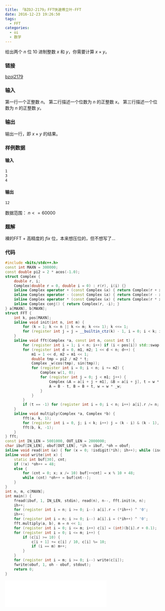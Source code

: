 ```yaml
---
title: 「BZOJ-2179」FFT快速傅立叶-FFT
date: 2016-12-23 19:26:50
tags:
  - FFT
categories:
  - oi
  - 数学
---
```

给出两个 $n$ 位 $10$ 进制整数 $x$ 和 $y$，你需要计算 $x \times y$。
### 链接
[bzoj2179](http://www.lydsy.com/JudgeOnline/problem.php?id=2179)
### 输入
第一行一个正整数 $n$。 第二行描述一个位数为 $n$ 的正整数 $x$。 第三行描述一个位数为 $n$ 的正整数 $y$。
### 输出
输出一行，即 $x \times y$ 的结果。
<!-- more -->
### 样例数据
#### 输入
``` bash
1
3
4
```
#### 输出
``` bash
12
```
数据范围：
$n<=60000$
### 题解
裸的FFT + 高精度的 $fix$ 位，本来想压位的，但不想写了...
### 代码
``` cpp
#include <bits/stdc++.h>
const int MAXN = 300000;
const double pi2 = 2 * acos(-1.0);
struct Complex {
    double r, i;
    Complex(double r = 0, double i = 0) : r(r), i(i) {}
    inline Complex operator + (const Complex &x) { return Complex(r + x.r, i + x.i); }
    inline Complex operator - (const Complex &x) { return Complex(r - x.r, i - x.i); }
    inline Complex operator * (const Complex &x) { return Complex(r * x.r - i * x.i, r * x.i + i * x.r); }
    inline Complex conj() { return Complex(r, -i); }
} a[MAXN], b[MAXN];
struct FFT {
    int k, pos[MAXN];
    inline void init(int n, int m) {
        for (k = 1; k <= n || k <= m; k <<= 1); k <<= 1;
        for (register int j = j = __builtin_ctz(k) - 1, i = 0; i < k; i++) pos[i] = pos[i >> 1] >> 1 | ((i & 1) << j);
    }
    inline void fft(Complex *a, const int n, const int t) {
        for (register int i = 1; i < n; i++) if (i < pos[i]) std::swap(a[i], a[pos[i]]);
        for (register int d = 0, m1, m2; 1 << d < n; d++) {
            m1 = 1 << d, m2 = m1 << 1;
            double tmp = pi2 / m2 * t;
            Complex _w(cos(tmp), sin(tmp));
            for (register int i = 0; i < n; i += m2) {
                Complex w(1, 0);
                for (register int j = 0; j < m1; j++) {
                    Complex &A = a[i + j + m1], &B = a[i + j], t = w * A;
                    A = B - t, B = B + t, w = w * _w;
                }
            }
        }
        if (t == -1) for (register int i = 0; i < n; i++) a[i].r /= n;
    }
    inline void multiply(Complex *a, Complex *b) {
        fft(a, k, 1);
        for (register int i = 0, j; i < k; i++) j = (k - i) & (k - 1), b[i] = (a[i] * a[i] - (a[j] * a[j]).conj()) * Complex(0, -0.25);
        fft(b, k, -1);
    }
} fft;
const int IN_LEN = 5001000, OUT_LEN = 2000000;
char ibuf[IN_LEN], obuf[OUT_LEN], *ih = ibuf, *oh = obuf;
inline void read(int &x) { for (x = 0; !isdigit(*ih); ih++); while (isdigit(*ih)) x = (x << 1) + (x << 3) + ((*ih++) ^ '0'); }
inline void write(int x) {
    static int buf[30], cnt;
    if (!x) *oh++ = 48;
    else {
        for (cnt = 0; x; x /= 10) buf[++cnt] = x % 10 + 48;
        while (cnt) *oh++ = buf[cnt--];
    }
}
int n, m, c[MAXN];
int main() {
    fread(ibuf, 1, IN_LEN, stdin), read(n), n--, fft.init(n, n);
    ih++;
    for (register int i = n; i >= 0; i--) a[i].r = (*ih++) ^ '0';
    ih++;
    for (register int i = n; i >= 0; i--) a[i].i = (*ih++) ^ '0';
    fft.multiply(a, b), m = n << 1;
    for (register int i = 0; i <= m; i++) c[i] = (int)(b[i].r + 0.1);
    for (register int i = 0; i <= m; i++) {
        if (c[i] >= 10) {
            c[i + 1] += c[i] / 10, c[i] %= 10;
            if (i == m) m++;
        }
    }
    for (register int i = m; i >= 0; i--) write(c[i]);
    fwrite(obuf, 1, oh - obuf, stdout);
    return 0;
}
```
<iframe frameborder="no" border="0" marginwidth="0" marginheight="0" width=330 height=86 src="//music.163.com/outchain/player?type=2&id=686361&auto=1&height=66"></iframe>
